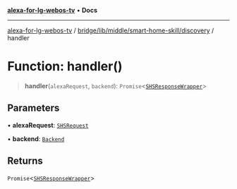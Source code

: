 [**alexa-for-lg-webos-tv**](../../../../../../README.md) • **Docs**

***

[alexa-for-lg-webos-tv](../../../../../../modules.md) / [bridge/lib/middle/smart-home-skill/discovery](../README.md) / handler

# Function: handler()

> **handler**(`alexaRequest`, `backend`): `Promise`\<[`SHSResponseWrapper`](../../../../../../common/smart-home-skill/response/classes/SHSResponseWrapper.md)\>

## Parameters

• **alexaRequest**: [`SHSRequest`](../../../../../../common/smart-home-skill/request/classes/SHSRequest.md)

• **backend**: [`Backend`](../../../../backend/classes/Backend.md)

## Returns

`Promise`\<[`SHSResponseWrapper`](../../../../../../common/smart-home-skill/response/classes/SHSResponseWrapper.md)\>
